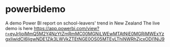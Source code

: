 # powerbidemo
A demo Power BI report on school-leavers' trend in New Zealand
The live demo is here 
https://app.powerbi.com/view?r=eyJrIjoiMmQ5M2Y4NzYtZmRmMC00MGNiLWEwMTAtNjE0MGRiMWExYzgxIiwidCI6IjgwNDE1Zjk3LWVkZTEtNGE0OS05MTEyLThiNWRhZjcxODI1NiJ9

